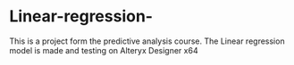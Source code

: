 # Linear-regression-
This is a project form the predictive analysis course.
The Linear regression model is made and testing on Alteryx Designer x64
